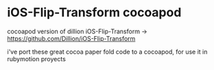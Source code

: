 # iOS-Flip-Transform cocoapod

cocoapod version of dillion iOS-Flip-Transform -> https://github.com/Dillion/iOS-Flip-Transform

i've port these great cocoa paper fold code to a cocoapod, for use it in rubymotion proyects

